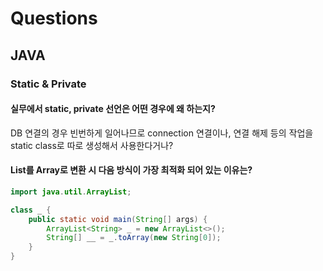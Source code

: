 # Questions

## JAVA
### Static & Private
#### 실무에서 static, private 선언은 어떤 경우에 왜 하는지?
DB 연결의 경우 빈번하게 일어나므로 connection 연결이나, 연결 해제 등의 작업을 static class로 따로 생성해서 사용한다거나?

#### List를 Array로 변환 시 다음 방식이 가장 최적화 되어 있는 이유는?

```java
import java.util.ArrayList;

class _ {
    public static void main(String[] args) {
        ArrayList<String> _ = new ArrayList<>();
        String[] __ = _.toArray(new String[0]);
    }
}
```